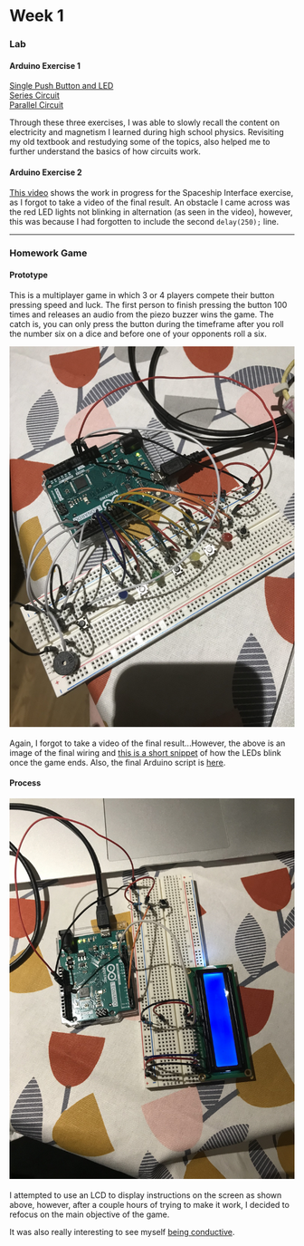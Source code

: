 # Week 1

### Lab

#### Arduino Exercise 1

[Single Push Button and LED](https://youtu.be/1WtXzDvz4zQ)  
[Series Circuit](https://youtu.be/o7IhD0Vq9Ew)  
[Parallel Circuit](https://youtu.be/nQeZqB6rXlY)  
  
Through these three exercises, I was able to slowly recall the content on electricity and magnetism I learned during high school physics. Revisiting my old textbook and restudying some of the topics, also helped me to further understand the basics of how circuits work.

#### Arduino Exercise 2
  
[This video](https://youtu.be/KsxgXhPr5Qw) shows the work in progress for the Spaceship Interface exercise, as I forgot to take a video of the final result. An obstacle I came across was the red LED lights not blinking in alternation (as seen in the video), however, this was because I had forgotten to include the second `delay(250);` line.

---

### Homework Game

#### Prototype

This is a multiplayer game in which 3 or 4 players compete their button pressing speed and luck. The first person to finish pressing the button 100 times and releases an audio from the piezo buzzer wins the game. The catch is, you can only press the button during the timeframe after you roll the number six on a dice and before one of your opponents roll a six.

<img src="finalResult.jpg" width="600"><br><br>
Again, I forgot to take a video of the final result...However, the above is an image of the final wiring and [this is a short snippet](https://youtu.be/mucXpLqc3tw) of how the LEDs blink once the game ends. Also, the final Arduino script is [here](../tree/master/Week201).

#### Process

<img src="lcdAttempt.jpg" width="600"><br><br> 
I attempted to use an LCD to display instructions on the screen as shown above, however, after a couple hours of trying to make it work, I decided to refocus on the main objective of the game.  
  
It was also really interesting to see myself [being conductive](https://youtu.be/K4pV_2TpxA0).
